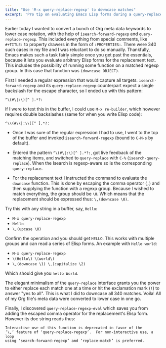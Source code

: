 ```yaml
---
title: "Use 'M-x query-replace-regexp' to downcase matches"
excerpt: 'Pro tip on evaluating Emacs Lisp forms during a query-replace session.'
---
```


Earlier today I wanted to convert a bunch of Org meta data keywords to
lower case notation, with the help of `isearch-forward-regexp` and
`query-replace-regexp`.  This included everything from special comments,
like `#+TITLE:` to property drawers in the form of `:PROPERTIES:`.
There were 340 such cases in my file and I was reluctant to do so
manually.  Thankfully, Emacs makes such a task fairly simple once you
get past the essentials, because it lets you evaluate arbitrary Elisp
forms for the replacement text.  This includes the possibility of
running some function on a matched regexp group.  In this case that
function was `(downcase OBJECT)`.

First I needed a regular expression that would capture all targets.
`isearch-forward-regexp` and its `query-replace-regexp` counterpart
expect a single backslash for the escape character, so I ended up with
this pattern:

```
^\(#\|:\)[^ ].*?:
```

If I were to test this in the buffer, I could use `M-x re-builder`,
which however requires double backslashes (same for when you write Elisp
code):

```
^\\(#\\|:\\)[^ ].*?:
```

- Once I was sure of the regular expression I had to use, I went to the
  top of the buffer and invoked `isearch-forward-regexp` (bound to
  `C-M-s` by default).

- Entered the pattern `^\(#\|:\)[^ ].*?:`, got live feedback of the
  matching items, and switched to `query-replace` with `C-%`
  (`isearch-query-replace`).  When the Isearch is regexp-aware so is the
  corresponding `query-replace`.

- For the replacement text I instructed the command to evaluate the
  `downcase` function.  This is done by escaping the comma operator
  (`,`) and then supplying the function with a regexp group.  Because I
  wished to match everything, the group should be `\0`.  Which means
  that the replacement should be expressed thus: `\,(downcase \0)`.

Try this with any string in a buffer, say, `Hello`:

- `M-x query-replace-regexp`
- `Hello`
- `\,(upcase \0)`

Confirm the operation and you should get `HELLO`.  This works with
multiple groups and can read a series of Elisp forms.  An example with
`Hello world`:

- `M-x query-replace-regexp`
- `\(Hello\) \(world\)`
- `\,(downcase \1) \,(capitalize \2)`

Which should give you `hello World`.

The elegant minimalism of the `query-replace` interface grants you the
power to either replace each match one at a time or hit the exclamation
mark (`!`) to answer "yes to all".  This is what I did to downcase all
340 matches.  Voila!  All of my Org file's meta data were converted to
lower case in one go.

Finally, I discovered `query-replace-regexp-eval` which saves you from
adding the escaped comma operator for the replacement's Elisp form.
However its doc string reads thus:

```
Interactive use of this function is deprecated in favor of the
‘\,’ feature of ‘query-replace-regexp’.  For non-interactive use, a loop
using ‘search-forward-regexp’ and ‘replace-match’ is preferred.
```

